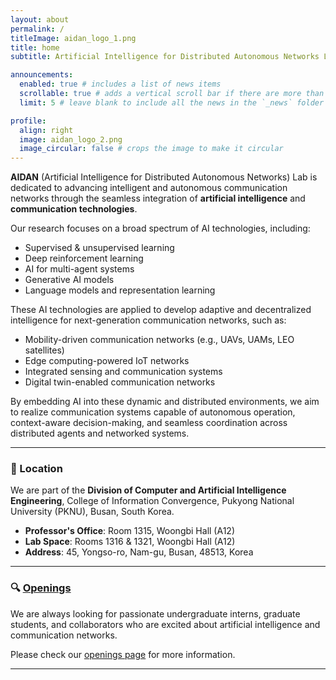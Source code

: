 ```yaml
---
layout: about
permalink: /
titleImage: aidan_logo_1.png
title: home
subtitle: Artificial Intelligence for Distributed Autonomous Networks Lab

announcements:
  enabled: true # includes a list of news items
  scrollable: true # adds a vertical scroll bar if there are more than 3 news items
  limit: 5 # leave blank to include all the news in the `_news` folder

profile:
  align: right
  image: aidan_logo_2.png
  image_circular: false # crops the image to make it circular
---
```


**AIDAN** (Artificial Intelligence for Distributed Autonomous Networks) Lab is dedicated to advancing intelligent and autonomous communication networks through the seamless integration of **artificial intelligence** and **communication technologies**.

Our research focuses on a broad spectrum of AI technologies, including:

- Supervised & unsupervised learning
- Deep reinforcement learning
- AI for multi-agent systems
- Generative AI models
- Language models and representation learning

These AI technologies are applied to develop adaptive and decentralized intelligence for next-generation communication networks, such as:

- Mobility-driven communication networks (e.g., UAVs, UAMs, LEO satellites)
- Edge computing-powered IoT networks
- Integrated sensing and communication systems
- Digital twin-enabled communication networks

By embedding AI into these dynamic and distributed environments, we aim to realize communication systems capable of autonomous operation, context-aware decision-making, and seamless coordination across distributed agents and networked systems.


---
### 📌 Location
 We are part of the **Division of Computer and Artificial Intelligence Engineering**, College of Information Convergence, Pukyong National University (PKNU), Busan, South Korea.

- **Professor's Office**: Room 1315, Woongbi Hall (A12)  
- **Lab Space**: Rooms 1316 & 1321, Woongbi Hall (A12)  
- **Address**: 45, Yongso-ro, Nam-gu, Busan, 48513, Korea

---

### 🔍 [Openings](/openings)

We are always looking for passionate undergraduate interns, graduate students, and collaborators who are excited about artificial intelligence and communication networks.

Please check our [openings page](/openings) for more information.

---